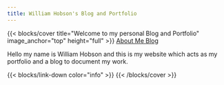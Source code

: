 ```yaml
---
title: William Hobson's Blog and Portfolio
---
```


{{< blocks/cover title="Welcome to my personal Blog and Portfolio" image_anchor="top" height="full" >}}
<a class="btn btn-lg btn-primary me-3 mb-4" href="/about/">
  About Me <i class="fas fa-arrow-alt-circle-right ms-2"></i>
</a>
<a class="btn btn-lg btn-secondary me-3 mb-4" href="/blog/">
  Blog <i class="fa-solid fa-pen-nib ms-2 "></i>
</a>
<p class="lead mt-5">Hello my name is William Hobson and this is my website which acts as my portfolio and a blog to document my work.</p>
{{< blocks/link-down color="info" >}}
{{< /blocks/cover >}}

